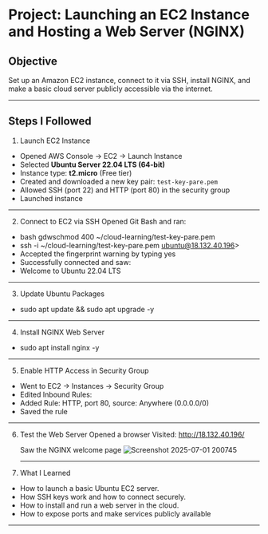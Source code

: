 # Project: Launching an EC2 Instance and Hosting a Web Server (NGINX)

## Objective
Set up an Amazon EC2 instance, connect to it via SSH, install NGINX, and make a basic cloud server publicly accessible via the internet.

---

## Steps I Followed

1. Launch EC2 Instance
- Opened AWS Console → EC2 → Launch Instance
- Selected **Ubuntu Server 22.04 LTS (64-bit)**
- Instance type: **t2.micro** (Free tier)
- Created and downloaded a new key pair: `test-key-pare.pem`
- Allowed SSH (port 22) and HTTP (port 80) in the security group
- Launched instance

---

2. Connect to EC2 via SSH
Opened Git Bash and ran:

- bash gdwschmod 400 ~/cloud-learning/test-key-pare.pem
- ssh -i ~/cloud-learning/test-key-pare.pem ubuntu@18.132.40.196>
- Accepted the fingerprint warning by typing yes
- Successfully connected and saw:
- Welcome to Ubuntu 22.04 LTS

---

3. Update Ubuntu Packages
- sudo apt update && sudo apt upgrade -y

---

4. Install NGINX Web Server
- sudo apt install nginx -y

---

5. Enable HTTP Access in Security Group
 -   Went to EC2 → Instances → Security Group
 -   Edited Inbound Rules:
 -   Added Rule: HTTP, port 80, source: Anywhere (0.0.0.0/0)
 -   Saved the rule

---

6. Test the Web Server
    Opened a browser
    Visited: http://18.132.40.196/

    Saw the NGINX welcome page
   ![Screenshot 2025-07-01 200745](https://github.com/user-attachments/assets/27f684ca-d9d7-45f7-b77b-8a5992bbf4a9)

   ---
8. What I Learned

- How to launch a basic Ubuntu EC2 server.
- How SSH keys work and how to connect securely.
- How to install and run a web server in the cloud.
- How to expose ports and make services publicly available

---

